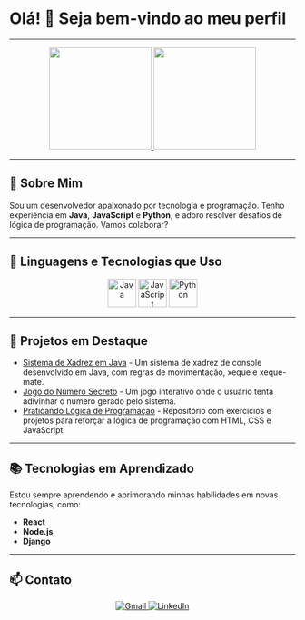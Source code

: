 # Olá! 👋 Seja bem-vindo ao meu perfil

---

<div align="center">
  <a href="https://github.com/giovanni683">
    <img loading="lazy" height="180em" src="https://github-readme-stats.vercel.app/api/top-langs/?username=giovanni683&layout=compact&langs_count=7&theme=dracula"/>
    <img loading="lazy" height="180em" src="https://github-readme-stats.vercel.app/api?username=giovanni683&show_icons=true&theme=dracula&include_all_commits=true&count_private=false"/>
  </a>
</div>

---

## 🌟 Sobre Mim

Sou um desenvolvedor apaixonado por tecnologia e programação. Tenho experiência em **Java**, **JavaScript** e **Python**, e adoro resolver desafios de lógica de programação. Vamos colaborar?

---

## 🚀 Linguagens e Tecnologias que Uso

<div align="center">
  <img src="https://cdn.jsdelivr.net/gh/devicons/devicon/icons/java/java-original-wordmark.svg" width="50" height="50" alt="Java"/>
  <img src="https://cdn.jsdelivr.net/gh/devicons/devicon/icons/javascript/javascript-original.svg" width="50" height="50" alt="JavaScript"/>
  <img src="https://cdn.jsdelivr.net/gh/devicons/devicon/icons/python/python-original-wordmark.svg" width="50" height="50" alt="Python"/>
</div>

---

## 📂 Projetos em Destaque

- [Sistema de Xadrez em Java](https://github.com/giovanni683/chess-system-java) - Um sistema de xadrez de console desenvolvido em Java, com regras de movimentação, xeque e xeque-mate.
- [Jogo do Número Secreto](https://github.com/giovanni683/numero-secreto) - Um jogo interativo onde o usuário tenta adivinhar o número gerado pelo sistema.
- [Praticando Lógica de Programação](https://github.com/giovanni683/praticando-logica) - Repositório com exercícios e projetos para reforçar a lógica de programação com HTML, CSS e JavaScript.

---

## 📚 Tecnologias em Aprendizado

Estou sempre aprendendo e aprimorando minhas habilidades em novas tecnologias, como:
- **React**
- **Node.js**
- **Django**

---

## 📫 Contato

<div align="center">
  <a href="mailto:giovannipuppets@gmail.com">
    <img loading="lazy" src="https://img.shields.io/badge/Gmail-D14836?style=for-the-badge&logo=gmail&logoColor=white" target="_blank" alt="Gmail">
  </a>
  <a href="https://www.linkedin.com/in/giovanni-silva-44a557187/" target="_blank">
    <img loading="lazy" src="https://img.shields.io/badge/-LinkedIn-%230077B5?style=for-the-badge&logo=linkedin&logoColor=white" target="_blank" alt="LinkedIn">
  </a>
</div>
